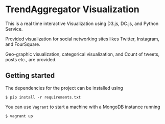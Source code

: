 # TrendAggregator Visualization

This is a real time interactive Visualization using D3.js, DC.js, and Python Service.

Provided visualization for social networking sites likes Twitter, Instagram, and FourSquare.

Geo-graphic visualization, categorical visualization, and Count of tweets, posts etc., are provided.

## Getting started

The dependencies for the project can be installed using

    $ pip install -r requirements.txt

You can use ``Vagrant`` to start a machine with a MongoDB instance running

    $ vagrant up

